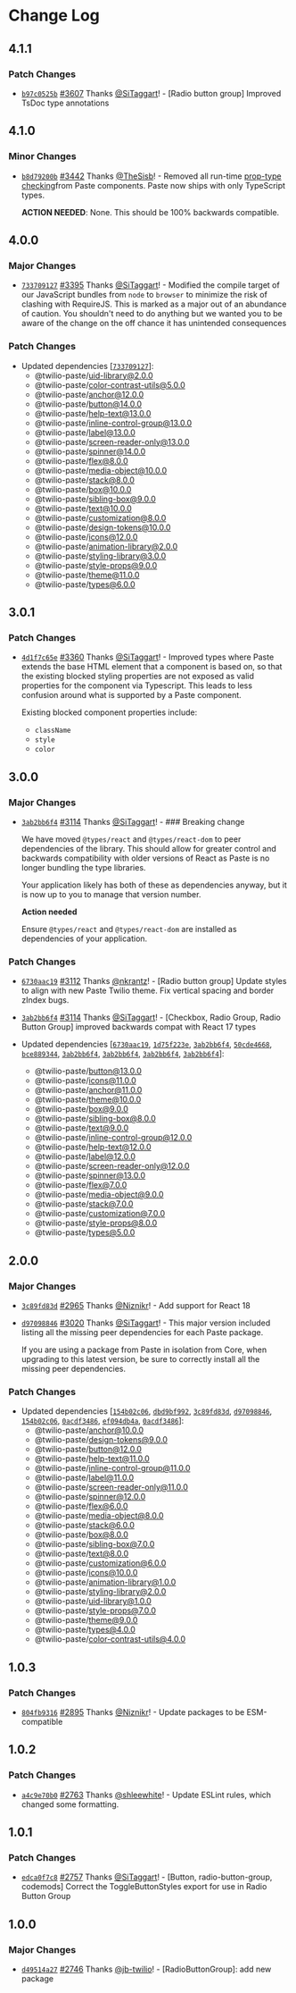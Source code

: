 # Change Log

## 4.1.1

### Patch Changes

- [`b97c0525b`](https://github.com/twilio-labs/paste/commit/b97c0525b7c3211cdb02808f07d45cb7106438f9) [#3607](https://github.com/twilio-labs/paste/pull/3607) Thanks [@SiTaggart](https://github.com/SiTaggart)! - [Radio button group] Improved TsDoc type annotations

## 4.1.0

### Minor Changes

- [`b8d79200b`](https://github.com/twilio-labs/paste/commit/b8d79200b03d2bef7e0f2106ea1ab2bc6335bc85) [#3442](https://github.com/twilio-labs/paste/pull/3442) Thanks [@TheSisb](https://github.com/TheSisb)! - Removed all run-time [prop-type checking](https://www.npmjs.com/package/prop-types)from Paste components. Paste now ships with only TypeScript types.

  **ACTION NEEDED**: None. This should be 100% backwards compatible.

## 4.0.0

### Major Changes

- [`733709127`](https://github.com/twilio-labs/paste/commit/7337091278722531e0b7498163be96857c889603) [#3395](https://github.com/twilio-labs/paste/pull/3395) Thanks [@SiTaggart](https://github.com/SiTaggart)! - Modified the compile target of our JavaScript bundles from `node` to `browser` to minimize the risk of clashing with RequireJS. This is marked as a major out of an abundance of caution. You shouldn't need to do anything but we wanted you to be aware of the change on the off chance it has unintended consequences

### Patch Changes

- Updated dependencies [[`733709127`](https://github.com/twilio-labs/paste/commit/7337091278722531e0b7498163be96857c889603)]:
  - @twilio-paste/uid-library@2.0.0
  - @twilio-paste/color-contrast-utils@5.0.0
  - @twilio-paste/anchor@12.0.0
  - @twilio-paste/button@14.0.0
  - @twilio-paste/help-text@13.0.0
  - @twilio-paste/inline-control-group@13.0.0
  - @twilio-paste/label@13.0.0
  - @twilio-paste/screen-reader-only@13.0.0
  - @twilio-paste/spinner@14.0.0
  - @twilio-paste/flex@8.0.0
  - @twilio-paste/media-object@10.0.0
  - @twilio-paste/stack@8.0.0
  - @twilio-paste/box@10.0.0
  - @twilio-paste/sibling-box@9.0.0
  - @twilio-paste/text@10.0.0
  - @twilio-paste/customization@8.0.0
  - @twilio-paste/design-tokens@10.0.0
  - @twilio-paste/icons@12.0.0
  - @twilio-paste/animation-library@2.0.0
  - @twilio-paste/styling-library@3.0.0
  - @twilio-paste/style-props@9.0.0
  - @twilio-paste/theme@11.0.0
  - @twilio-paste/types@6.0.0

## 3.0.1

### Patch Changes

- [`4d1f7c65e`](https://github.com/twilio-labs/paste/commit/4d1f7c65e77e5e0bbf6c7422b46a477bdb932ee6) [#3360](https://github.com/twilio-labs/paste/pull/3360) Thanks [@SiTaggart](https://github.com/SiTaggart)! - Improved types where Paste extends the base HTML element that a component is based on, so that the existing blocked styling properties are not exposed as valid properties for the component via Typescript. This leads to less confusion around what is supported by a Paste component.

  Existing blocked component properties include:

  - `className`
  - `style`
  - `color`

## 3.0.0

### Major Changes

- [`3ab2bb6f4`](https://github.com/twilio-labs/paste/commit/3ab2bb6f4b294379e9dcba4ad7173ebf18eac56c) [#3114](https://github.com/twilio-labs/paste/pull/3114) Thanks [@SiTaggart](https://github.com/SiTaggart)! - ### Breaking change

  We have moved `@types/react` and `@types/react-dom` to peer dependencies of the library. This should allow for greater control and backwards compatibility with older versions of React as Paste is no longer bundling the type libraries.

  Your application likely has both of these as dependencies anyway, but it is now up to you to manage that version number.

  **Action needed**

  Ensure `@types/react` and `@types/react-dom` are installed as dependencies of your application.

### Patch Changes

- [`6730aac19`](https://github.com/twilio-labs/paste/commit/6730aac19056d33373032eb37abb6150caea9f08) [#3112](https://github.com/twilio-labs/paste/pull/3112) Thanks [@nkrantz](https://github.com/nkrantz)! - [Radio button group] Update styles to align with new Paste Twilio theme. Fix vertical spacing and border zIndex bugs.

* [`3ab2bb6f4`](https://github.com/twilio-labs/paste/commit/3ab2bb6f4b294379e9dcba4ad7173ebf18eac56c) [#3114](https://github.com/twilio-labs/paste/pull/3114) Thanks [@SiTaggart](https://github.com/SiTaggart)! - [Checkbox, Radio Group, Radio Button Group] improved backwards compat with React 17 types

* Updated dependencies [[`6730aac19`](https://github.com/twilio-labs/paste/commit/6730aac19056d33373032eb37abb6150caea9f08), [`1d75f223e`](https://github.com/twilio-labs/paste/commit/1d75f223e0e2011a7a969e7ef1980fa9366cfbca), [`3ab2bb6f4`](https://github.com/twilio-labs/paste/commit/3ab2bb6f4b294379e9dcba4ad7173ebf18eac56c), [`50cde4668`](https://github.com/twilio-labs/paste/commit/50cde4668b003c410713d4a51eed16a394471ed0), [`bce889344`](https://github.com/twilio-labs/paste/commit/bce889344773d840d7dc75902e1be64f1a010da3), [`3ab2bb6f4`](https://github.com/twilio-labs/paste/commit/3ab2bb6f4b294379e9dcba4ad7173ebf18eac56c), [`3ab2bb6f4`](https://github.com/twilio-labs/paste/commit/3ab2bb6f4b294379e9dcba4ad7173ebf18eac56c), [`3ab2bb6f4`](https://github.com/twilio-labs/paste/commit/3ab2bb6f4b294379e9dcba4ad7173ebf18eac56c), [`3ab2bb6f4`](https://github.com/twilio-labs/paste/commit/3ab2bb6f4b294379e9dcba4ad7173ebf18eac56c)]:
  - @twilio-paste/button@13.0.0
  - @twilio-paste/icons@11.0.0
  - @twilio-paste/anchor@11.0.0
  - @twilio-paste/theme@10.0.0
  - @twilio-paste/box@9.0.0
  - @twilio-paste/sibling-box@8.0.0
  - @twilio-paste/text@9.0.0
  - @twilio-paste/inline-control-group@12.0.0
  - @twilio-paste/help-text@12.0.0
  - @twilio-paste/label@12.0.0
  - @twilio-paste/screen-reader-only@12.0.0
  - @twilio-paste/spinner@13.0.0
  - @twilio-paste/flex@7.0.0
  - @twilio-paste/media-object@9.0.0
  - @twilio-paste/stack@7.0.0
  - @twilio-paste/customization@7.0.0
  - @twilio-paste/style-props@8.0.0
  - @twilio-paste/types@5.0.0

## 2.0.0

### Major Changes

- [`3c89fd83d`](https://github.com/twilio-labs/paste/commit/3c89fd83d09c0f49e362c4d33ade4d3688d7381a) [#2965](https://github.com/twilio-labs/paste/pull/2965) Thanks [@Niznikr](https://github.com/Niznikr)! - Add support for React 18

* [`d97098846`](https://github.com/twilio-labs/paste/commit/d970988465700f5b396f71911b750ba2ac7f5bea) [#3020](https://github.com/twilio-labs/paste/pull/3020) Thanks [@SiTaggart](https://github.com/SiTaggart)! - This major version included listing all the missing peer dependencies for each Paste package.

  If you are using a package from Paste in isolation from Core, when upgrading to this latest version, be sure to correctly install all the missing peer dependencies.

### Patch Changes

- Updated dependencies [[`154b02c06`](https://github.com/twilio-labs/paste/commit/154b02c06d209a72337ead97b2a6f6e132868b39), [`dbd9bf992`](https://github.com/twilio-labs/paste/commit/dbd9bf992c6dfec2858a8a73e7ec428d8185f12c), [`3c89fd83d`](https://github.com/twilio-labs/paste/commit/3c89fd83d09c0f49e362c4d33ade4d3688d7381a), [`d97098846`](https://github.com/twilio-labs/paste/commit/d970988465700f5b396f71911b750ba2ac7f5bea), [`154b02c06`](https://github.com/twilio-labs/paste/commit/154b02c06d209a72337ead97b2a6f6e132868b39), [`0acdf3486`](https://github.com/twilio-labs/paste/commit/0acdf3486c0956d5e70fda67c8031eda96aae9ee), [`ef094db4a`](https://github.com/twilio-labs/paste/commit/ef094db4a259f734eac1ad926edfd07e5b4e58df), [`0acdf3486`](https://github.com/twilio-labs/paste/commit/0acdf3486c0956d5e70fda67c8031eda96aae9ee)]:
  - @twilio-paste/anchor@10.0.0
  - @twilio-paste/design-tokens@9.0.0
  - @twilio-paste/button@12.0.0
  - @twilio-paste/help-text@11.0.0
  - @twilio-paste/inline-control-group@11.0.0
  - @twilio-paste/label@11.0.0
  - @twilio-paste/screen-reader-only@11.0.0
  - @twilio-paste/spinner@12.0.0
  - @twilio-paste/flex@6.0.0
  - @twilio-paste/media-object@8.0.0
  - @twilio-paste/stack@6.0.0
  - @twilio-paste/box@8.0.0
  - @twilio-paste/sibling-box@7.0.0
  - @twilio-paste/text@8.0.0
  - @twilio-paste/customization@6.0.0
  - @twilio-paste/icons@10.0.0
  - @twilio-paste/animation-library@1.0.0
  - @twilio-paste/styling-library@2.0.0
  - @twilio-paste/uid-library@1.0.0
  - @twilio-paste/style-props@7.0.0
  - @twilio-paste/theme@9.0.0
  - @twilio-paste/types@4.0.0
  - @twilio-paste/color-contrast-utils@4.0.0

## 1.0.3

### Patch Changes

- [`804fb9316`](https://github.com/twilio-labs/paste/commit/804fb9316aa473529920a269b204dbb2710abd1b) [#2895](https://github.com/twilio-labs/paste/pull/2895) Thanks [@Niznikr](https://github.com/Niznikr)! - Update packages to be ESM-compatible

## 1.0.2

### Patch Changes

- [`a4c9e70b0`](https://github.com/twilio-labs/paste/commit/a4c9e70b0820bfb2a41f58a61e7f991d9fa3a09b) [#2763](https://github.com/twilio-labs/paste/pull/2763) Thanks [@shleewhite](https://github.com/shleewhite)! - Update ESLint rules, which changed some formatting.

## 1.0.1

### Patch Changes

- [`edca0f7c8`](https://github.com/twilio-labs/paste/commit/edca0f7c8dcf612c6edf0dd98eb7dffe28c3fce9) [#2757](https://github.com/twilio-labs/paste/pull/2757) Thanks [@SiTaggart](https://github.com/SiTaggart)! - [Button, radio-button-group, codemods] Correct the ToggleButtonStyles export for use in Radio Button Group

## 1.0.0

### Major Changes

- [`d49514a27`](https://github.com/twilio-labs/paste/commit/d49514a274f30ba9ccaae45c23fb30f987cda37c) [#2746](https://github.com/twilio-labs/paste/pull/2746) Thanks [@jb-twilio](https://github.com/jb-twilio)! - [RadioButtonGroup]: add new package
